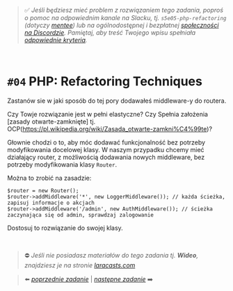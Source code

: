 > :white_check_mark: *Jeśli będziesz mieć problem z rozwiązaniem tego zadania, poproś o pomoc na odpowiednim kanale na Slacku, tj. `s5e05-php-refactoring` (dotyczy [mentee](https://devmentor.pl/mentoring-javascript/)) lub na ogólnodostępnej i bezpłatnej [społeczności na Discordzie](https://devmentor.pl/discord). Pamiętaj, aby treść Twojego wpisu spełniała [odpowiednie kryteria](https://devmentor.pl/jak-prosic-o-pomoc/).*

&nbsp;

# `#04` PHP: Refactoring Techniques

Zastanów sie w jaki sposób do tej pory dodawałeś middleware-y do routera.

Czy Towje rozwiązanie jest w pełni elastyczne? Czy Spełnia założenia [zasady otwarte-zamknięte] tj. OCP(https://pl.wikipedia.org/wiki/Zasada_otwarte-zamkni%C4%99te)?

Głownie chodzi o to, aby móc dodawać funkcjonalność bez potrzeby modyfikowania docelowej klasy. W naszym przypadku chcemy mieć działający router, z możliwością dodawania nowych middleware, bez potrzeby modyfikowania klasy `Router`.

Można to zrobić na zasadzie:

```
$router = new Router();
$router->addMiddleware('*', new LoggerMiddleware()); // każda ścieżka, zapisuj informacje o akcjach
$router->addMiddleware('/admin', new AuthMiddleware()); // ścieżka zaczynająca się od admin, sprawdzaj zalogowanie
```

Dostosuj to rozwiązanie do swojej klasy.


&nbsp;
> :no_entry: *Jeśli nie posiadasz materiałów do tego zadania tj. **Wideo**, znajdziesz je na stronie [laracasts.com](https://laracasts.com/referral/bogolubow)*

> :arrow_left: [*poprzednie zadanie*](./../03) | [*następne zadanie*](./../05) :arrow_right:

